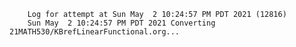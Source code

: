         Log for attempt at Sun May  2 10:24:57 PM PDT 2021 (12816)
        Sun May  2 10:24:57 PM PDT 2021 Converting 21MATH530/KBrefLinearFunctional.org...
